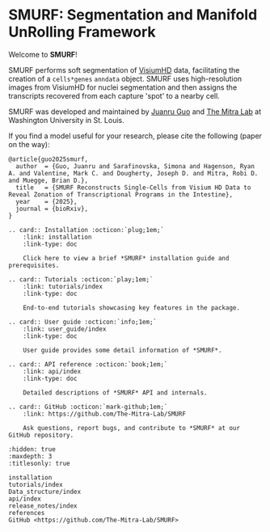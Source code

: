 # SMURF: Segmentation and Manifold UnRolling Framework

Welcome to **SMURF**!

SMURF performs soft segmentation of [VisiumHD](https://www.10xgenomics.com/products/visium-hd-spatial-gene-expression) data, facilitating the creation of a `cells*genes` `anndata` object. SMURF uses high-resolution images from VisiumHD for nuclei segmentation and then assigns the transcripts recovered from each capture 'spot' to a nearby cell.

SMURF was developed and maintained by [Juanru Guo](https://github.com/JuanruMaryGuo) and [The Mitra Lab](http://genetics.wustl.edu/rmlab/) at Washington University in St. Louis.

If you find a model useful for your research, please cite the following (paper on the way):

```
@article{guo2025smurf,
  author  = {Guo, Juanru and Sarafinovska, Simona and Hagenson, Ryan A. and Valentine, Mark C. and Dougherty, Joseph D. and Mitra, Robi D. and Muegge, Brian D.},
  title   = {SMURF Reconstructs Single-Cells from Visium HD Data to Reveal Zonation of Transcriptional Programs in the Intestine},
  year    = {2025},
  journal = {bioRxiv},
}
```

```{eval-rst}
.. card:: Installation :octicon:`plug;1em;`
    :link: installation
    :link-type: doc

    Click here to view a brief *SMURF* installation guide and prerequisites.
```

```{eval-rst}
.. card:: Tutorials :octicon:`play;1em;`
    :link: tutorials/index
    :link-type: doc

    End-to-end tutorials showcasing key features in the package.
```

```{eval-rst}
.. card:: User guide :octicon:`info;1em;`
    :link: user_guide/index
    :link-type: doc

    User guide provides some detail information of *SMURF*.
```

```{eval-rst}
.. card:: API reference :octicon:`book;1em;`
    :link: api/index
    :link-type: doc

    Detailed descriptions of *SMURF* API and internals.
```

```{eval-rst}
.. card:: GitHub :octicon:`mark-github;1em;`
    :link: https://github.com/The-Mitra-Lab/SMURF

    Ask questions, report bugs, and contribute to *SMURF* at our GitHub repository.
```

```{toctree}
:hidden: true
:maxdepth: 3
:titlesonly: true

installation
tutorials/index
Data_structure/index
api/index
release_notes/index
references
GitHub <https://github.com/The-Mitra-Lab/SMURF>
```
